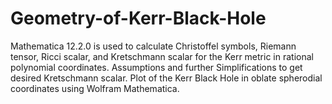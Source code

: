 # Geometry-of-Kerr-Black-Hole
Mathematica 12.2.0 is used to calculate Christoffel symbols, Riemann tensor, Ricci scalar, and Kretschmann scalar for the Kerr metric in rational polynomial coordinates. Assumptions and further Simplifications to get desired Kretschmann scalar. Plot of the Kerr Black Hole in oblate spherodial coordinates using Wolfram Mathematica.
